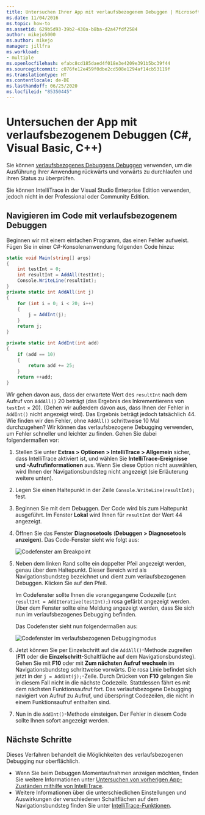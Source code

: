 ```yaml
---
title: Untersuchen Ihrer App mit verlaufsbezogenem Debuggen | Microsoft-Dokumentation
ms.date: 11/04/2016
ms.topic: how-to
ms.assetid: 629b5d93-39b2-430a-b8ba-d2a47fdf2584
author: mikejo5000
ms.author: mikejo
manager: jillfra
ms.workload:
- multiple
ms.openlocfilehash: efabc8cd185daed4f018e3e4209e391b5bc39f44
ms.sourcegitcommit: c076fe12e459f0dbe2cd508e1294af14cb53119f
ms.translationtype: HT
ms.contentlocale: de-DE
ms.lasthandoff: 06/25/2020
ms.locfileid: "85350445"
---
```

# <a name="inspect-your-app-with-intellitrace-historical-debugging-in-visual-studio-c-visual-basic-c"></a>Untersuchen der App mit verlaufsbezogenem Debuggen (C#, Visual Basic, C++)

Sie können [verlaufsbezogenes Debuggens Debuggen](../debugger/historical-debugging.md) verwenden, um die Ausführung Ihrer Anwendung rückwärts und vorwärts zu durchlaufen und ihren Status zu überprüfen.

Sie können IntelliTrace in der Visual Studio Enterprise Edition verwenden, jedoch nicht in der Professional oder Community Edition.

## <a name="navigate-your-code-with-historical-debugging"></a>Navigieren im Code mit verlaufsbezogenem Debuggen

Beginnen wir mit einem einfachen Programm, das einen Fehler aufweist. Fügen Sie in einer C#-Konsolenanwendung folgenden Code hinzu:

```csharp
static void Main(string[] args)
{
    int testInt = 0;
    int resultInt = AddAll(testInt);
    Console.WriteLine(resultInt);
}
private static int AddAll(int j)
{
    for (int i = 0; i < 20; i++)
    {
        j = AddInt(j);
    }
    return j;
}

private static int AddInt(int add)
{
    if (add == 10)
    {
        return add += 25;
    }
    return ++add;
}
```

Wir gehen davon aus, dass der erwartete Wert des `resultInt` nach dem Aufruf von `AddAll()` 20 beträgt (das Ergebnis des Inkrementierens von `testInt` × 20). (Gehen wir außerdem davon aus, dass Ihnen der Fehler in `AddInt()` nicht angezeigt wird). Das Ergebnis beträgt jedoch tatsächlich 44. Wie finden wir den Fehler, ohne `AddAll()` schrittweise 10 Mal durchzugehen? Wir können das verlaufsbezogene Debugging verwenden, um Fehler schneller und leichter zu finden. Gehen Sie dabei folgendermaßen vor:

1. Stellen Sie unter **Extras > Optionen > IntelliTrace > Allgemein** sicher, dass IntelliTrace aktiviert ist, und wählen Sie **IntelliTrace-Ereignisse und -Aufrufinformationen** aus. Wenn Sie diese Option nicht auswählen, wird Ihnen der Navigationsbundsteg nicht angezeigt (sie Erläuterung weitere unten).

2. Legen Sie einen Haltepunkt in der Zeile `Console.WriteLine(resultInt);` fest.

3. Beginnen Sie mit dem Debuggen. Der Code wird bis zum Haltepunkt ausgeführt. Im Fenster **Lokal** wird Ihnen für `resultInt` der Wert 44 angezeigt.

4. Öffnen Sie das Fenster **Diagnosetools** (**Debuggen > Diagnosetools anzeigen**). Das Code-Fenster sieht wie folgt aus:

    ![Codefenster am Breakpoint](../debugger/media/historicaldebuggingbreakpoint.png "HistoricalDebuggingBreakpoint")

5. Neben dem linken Rand sollte ein doppelter Pfeil angezeigt werden, genau über dem Haltepunkt. Dieser Bereich wird als Navigationsbundsteg bezeichnet und dient zum verlaufsbezogenen Debuggen. Klicken Sie auf den Pfeil.

    Im Codefenster sollte Ihnen die vorangegangene Codezeile (`int resultInt = AddIterative(testInt);`) rosa gefärbt angezeigt werden. Über dem Fenster sollte eine Meldung angezeigt werden, dass Sie sich nun im verlaufsbezogenes Debugging befinden.

    Das Codefenster sieht nun folgendermaßen aus:

    ![Codefenster im verlaufsbezogenen Debuggingmodus](../debugger/media/historicaldebuggingback.png "HistoricalDebuggingBack")

6. Jetzt können Sie per Einzelschritt auf die `AddAll()`-Methode zugreifen (**F11** oder die **Einzelschritt**-Schaltfläche auf dem Navigationsbundsteg). Gehen Sie mit **F10** oder mit **Zum nächsten Aufruf wechseln** im Navigationsbundsteg schrittweise vorwärts. Die rosa Linie befindet sich jetzt in der `j = AddInt(j);`-Zeile. Durch Drücken von **F10** gelangen Sie in diesem Fall nicht in die nächste Codezeile. Stattdessen fährt es mit dem nächsten Funktionsaufruf fort. Das verlaufsbezogene Debugging navigiert von Aufruf zu Aufruf, und überspringt Codezeilen, die nicht in einem Funktionsaufruf enthalten sind.

7. Nun in die `AddInt()`-Methode einsteigen. Der Fehler in diesem Code sollte Ihnen sofort angezeigt werden.

## <a name="next-steps"></a>Nächste Schritte

Dieses Verfahren behandelt die Möglichkeiten des verlaufsbezogenen Debugging nur oberflächlich.

- Wenn Sie beim Debuggen Momentaufnahmen anzeigen möchten, finden Sie weitere Informationen unter [Untersuchen von vorherigen App-Zuständen mithilfe von IntelliTrace](../debugger/view-historical-application-state.md).
- Weitere Informationen über die unterschiedlichen Einstellungen und Auswirkungen der verschiedenen Schaltflächen auf dem Navigationsbundsteg finden Sie unter [IntelliTrace-Funktionen](../debugger/intellitrace-features.md).
